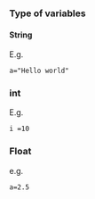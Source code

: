 ### Type of variables
#### String
E.g.
```
a="Hello world"
```
### int
E.g.
```
i =10
```
### Float
e.g.
```
a=2.5
```
